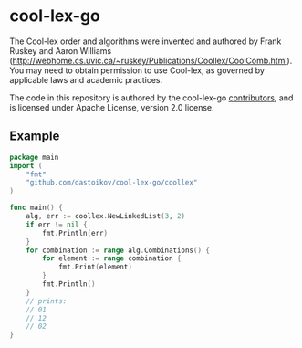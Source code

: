 # cool-lex-go

The Cool-lex order and algorithms were invented and authored by Frank Ruskey and Aaron Williams (<http://webhome.cs.uvic.ca/~ruskey/Publications/Coollex/CoolComb.html>).
You may need to obtain permission to use Cool-lex, as governed by applicable laws and academic practices.

The code in this repository is authored by the cool-lex-go [contributors](CONTRIBUTORS), and is licensed under Apache License, version 2.0 license.

## Example
```go
package main
import (
	"fmt"
	"github.com/dastoikov/cool-lex-go/coollex"
)

func main() {
	alg, err := coollex.NewLinkedList(3, 2)
	if err != nil {
		fmt.Println(err)
	}
	for combination := range alg.Combinations() {
		for element := range combination {
			fmt.Print(element)
		}
		fmt.Println()
	}
	// prints:
	// 01
	// 12
	// 02
}
```